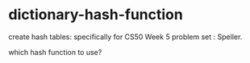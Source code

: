 # dictionary-hash-function

create hash tables: specifically for CS50 Week 5 problem set : Speller.

which hash function to use?
